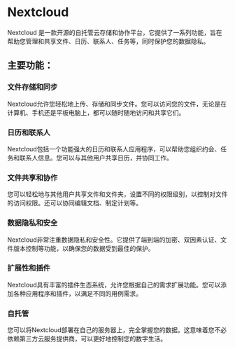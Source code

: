 # Nextcloud

Nextcloud 是一款开源的自托管云存储和协作平台，它提供了一系列功能，旨在帮助您管理和共享文件、日历、联系人、任务等，同时保护您的数据隐私。

## 主要功能：

### 文件存储和同步

Nextcloud允许您轻松地上传、存储和同步文件。您可以访问您的文件，无论是在计算机、手机还是平板电脑上，都可以随时随地访问和共享它们。

### 日历和联系人

Nextcloud包括一个功能强大的日历和联系人应用程序，可以帮助您组织约会、任务和联系人信息。您可以与其他用户共享日历，并协同工作。

### 文件共享和协作

您可以轻松地与其他用户共享文件和文件夹，设置不同的权限级别，以控制对文件的访问权限。还可以协同编辑文档、制定计划等。

### 数据隐私和安全

Nextcloud非常注重数据隐私和安全性。它提供了端到端的加密、双因素认证、文件版本控制等功能，以确保您的数据受到最佳的保护。

### 扩展性和插件

Nextcloud具有丰富的插件生态系统，允许您根据自己的需求扩展功能。您可以添加各种应用程序和插件，以满足不同的用例需求。

### 自托管

您可以将Nextcloud部署在自己的服务器上，完全掌握您的数据。这意味着您不必依赖第三方云服务提供商，可以更好地控制您的数字生活。